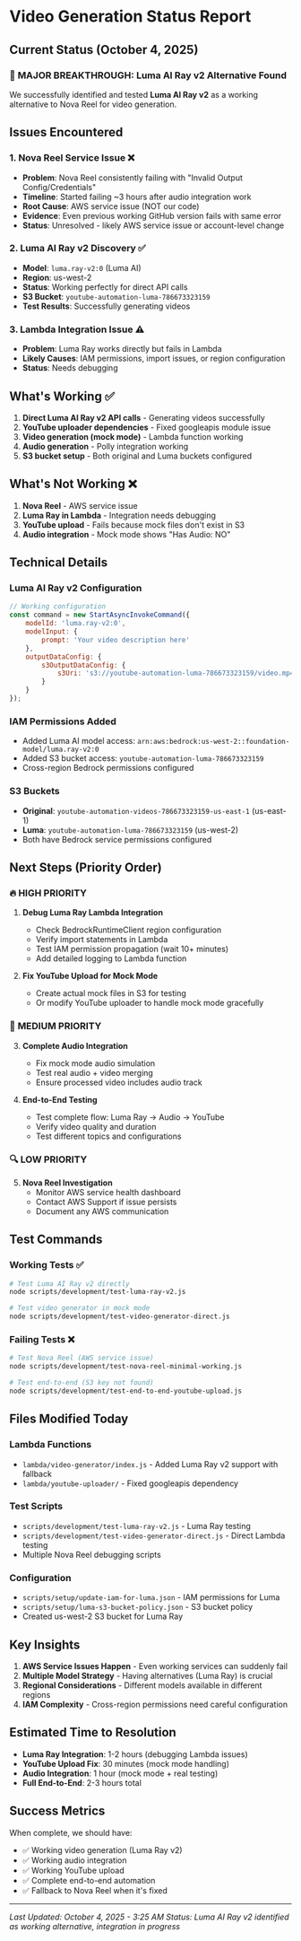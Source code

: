 # Video Generation Status Report

## Current Status (October 4, 2025)

### 🎯 **MAJOR BREAKTHROUGH: Luma AI Ray v2 Alternative Found**

We successfully identified and tested **Luma AI Ray v2** as a working alternative to Nova Reel for video generation.

## Issues Encountered

### 1. Nova Reel Service Issue ❌
- **Problem**: Nova Reel consistently failing with "Invalid Output Config/Credentials"
- **Timeline**: Started failing ~3 hours after audio integration work
- **Root Cause**: AWS service issue (NOT our code)
- **Evidence**: Even previous working GitHub version fails with same error
- **Status**: Unresolved - likely AWS service issue or account-level change

### 2. Luma AI Ray v2 Discovery ✅
- **Model**: `luma.ray-v2:0` (Luma AI)
- **Region**: us-west-2
- **Status**: Working perfectly for direct API calls
- **S3 Bucket**: `youtube-automation-luma-786673323159`
- **Test Results**: Successfully generating videos

### 3. Lambda Integration Issue ⚠️
- **Problem**: Luma Ray works directly but fails in Lambda
- **Likely Causes**: IAM permissions, import issues, or region configuration
- **Status**: Needs debugging

## What's Working ✅

1. **Direct Luma AI Ray v2 API calls** - Generating videos successfully
2. **YouTube uploader dependencies** - Fixed googleapis module issue
3. **Video generation (mock mode)** - Lambda function working
4. **Audio generation** - Polly integration working
5. **S3 bucket setup** - Both original and Luma buckets configured

## What's Not Working ❌

1. **Nova Reel** - AWS service issue
2. **Luma Ray in Lambda** - Integration needs debugging
3. **YouTube upload** - Fails because mock files don't exist in S3
4. **Audio integration** - Mock mode shows "Has Audio: NO"

## Technical Details

### Luma AI Ray v2 Configuration
```javascript
// Working configuration
const command = new StartAsyncInvokeCommand({
    modelId: 'luma.ray-v2:0',
    modelInput: {
        prompt: 'Your video description here'
    },
    outputDataConfig: {
        s3OutputDataConfig: {
            s3Uri: 's3://youtube-automation-luma-786673323159/video.mp4'
        }
    }
});
```

### IAM Permissions Added
- Added Luma AI model access: `arn:aws:bedrock:us-west-2::foundation-model/luma.ray-v2:0`
- Added S3 bucket access: `youtube-automation-luma-786673323159`
- Cross-region Bedrock permissions configured

### S3 Buckets
- **Original**: `youtube-automation-videos-786673323159-us-east-1` (us-east-1)
- **Luma**: `youtube-automation-luma-786673323159` (us-west-2)
- Both have Bedrock service permissions configured

## Next Steps (Priority Order)

### 🔥 **HIGH PRIORITY**
1. **Debug Luma Ray Lambda Integration**
   - Check BedrockRuntimeClient region configuration
   - Verify import statements in Lambda
   - Test IAM permission propagation (wait 10+ minutes)
   - Add detailed logging to Lambda function

2. **Fix YouTube Upload for Mock Mode**
   - Create actual mock files in S3 for testing
   - Or modify YouTube uploader to handle mock mode gracefully

### 🔧 **MEDIUM PRIORITY**
3. **Complete Audio Integration**
   - Fix mock mode audio simulation
   - Test real audio + video merging
   - Ensure processed video includes audio track

4. **End-to-End Testing**
   - Test complete flow: Luma Ray → Audio → YouTube
   - Verify video quality and duration
   - Test different topics and configurations

### 🔍 **LOW PRIORITY**
5. **Nova Reel Investigation**
   - Monitor AWS service health dashboard
   - Contact AWS Support if issue persists
   - Document any AWS communication

## Test Commands

### Working Tests ✅
```bash
# Test Luma AI Ray v2 directly
node scripts/development/test-luma-ray-v2.js

# Test video generator in mock mode
node scripts/development/test-video-generator-direct.js
```

### Failing Tests ❌
```bash
# Test Nova Reel (AWS service issue)
node scripts/development/test-nova-reel-minimal-working.js

# Test end-to-end (S3 key not found)
node scripts/development/test-end-to-end-youtube-upload.js
```

## Files Modified Today

### Lambda Functions
- `lambda/video-generator/index.js` - Added Luma Ray v2 support with fallback
- `lambda/youtube-uploader/` - Fixed googleapis dependency

### Test Scripts
- `scripts/development/test-luma-ray-v2.js` - Luma Ray testing
- `scripts/development/test-video-generator-direct.js` - Direct Lambda testing
- Multiple Nova Reel debugging scripts

### Configuration
- `scripts/setup/update-iam-for-luma.json` - IAM permissions for Luma
- `scripts/setup/luma-s3-bucket-policy.json` - S3 bucket policy
- Created us-west-2 S3 bucket for Luma Ray

## Key Insights

1. **AWS Service Issues Happen** - Even working services can suddenly fail
2. **Multiple Model Strategy** - Having alternatives (Luma Ray) is crucial
3. **Regional Considerations** - Different models available in different regions
4. **IAM Complexity** - Cross-region permissions need careful configuration

## Estimated Time to Resolution

- **Luma Ray Integration**: 1-2 hours (debugging Lambda issues)
- **YouTube Upload Fix**: 30 minutes (mock mode handling)
- **Audio Integration**: 1 hour (mock mode + real testing)
- **Full End-to-End**: 2-3 hours total

## Success Metrics

When complete, we should have:
- ✅ Working video generation (Luma Ray v2)
- ✅ Working audio integration
- ✅ Working YouTube upload
- ✅ Complete end-to-end automation
- ✅ Fallback to Nova Reel when it's fixed

---
*Last Updated: October 4, 2025 - 3:25 AM*
*Status: Luma AI Ray v2 identified as working alternative, integration in progress*